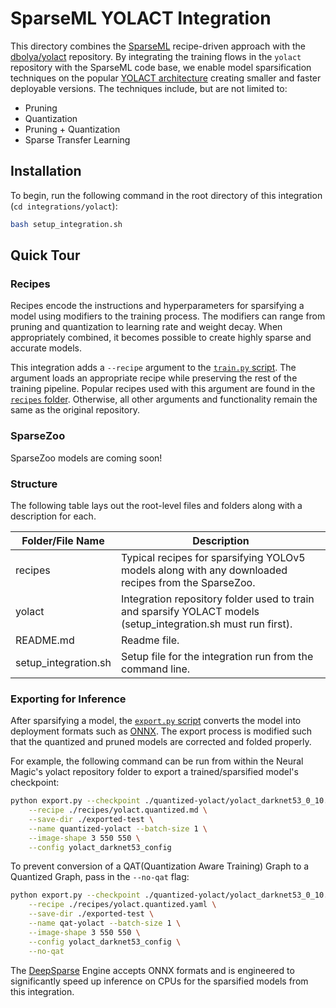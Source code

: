 <!--
Copyright (c) 2021 - present / Neuralmagic, Inc. All Rights Reserved.

Licensed under the Apache License, Version 2.0 (the "License");
you may not use this file except in compliance with the License.
You may obtain a copy of the License at

   http://www.apache.org/licenses/LICENSE-2.0

Unless required by applicable law or agreed to in writing,
software distributed under the License is distributed on an "AS IS" BASIS,
WITHOUT WARRANTIES OR CONDITIONS OF ANY KIND, either express or implied.
See the License for the specific language governing permissions and
limitations under the License.
-->

# SparseML YOLACT Integration

This directory combines the [SparseML](../../) recipe-driven approach with the 
[dbolya/yolact](https://github.com/dbolya/yolact) repository.
By integrating the training flows in the `yolact` repository with the SparseML 
code base,
we enable model sparsification techniques on the popular 
[YOLACT architecture](https://arxiv.org/abs/1804.02767)
creating smaller and faster deployable versions.
The techniques include, but are not limited to:

- Pruning
- Quantization
- Pruning + Quantization
- Sparse Transfer Learning

## Installation

To begin, run the following command in the root directory of this integration 
(`cd integrations/yolact`):

```bash
bash setup_integration.sh
```

## Quick Tour

### Recipes
Recipes encode the instructions and hyperparameters for sparsifying a model using modifiers to the training process.
The modifiers can range from pruning and quantization to learning rate and weight decay.
When appropriately combined, it becomes possible to create highly sparse and accurate models.

This integration adds a `--recipe` argument to the 
[`train.py` script](https://github.com/neuralmagic/yolact/blob/master/train.py).
The argument loads an appropriate recipe while preserving the rest of the training pipeline.
Popular recipes used with this argument are found in the [`recipes` folder](./recipes).
Otherwise, all other arguments and functionality remain the same as the original repository.
### SparseZoo

SparseZoo models are coming soon!

### Structure

The following table lays out the root-level files and folders along with a description for each.

| Folder/File Name     | Description                                                                                                           |
|----------------------|-----------------------------------------------------------------------------------------------------------------------|
| recipes              | Typical recipes for sparsifying YOLOv5 models along with any downloaded recipes from the SparseZoo.                   |
| yolact               | Integration repository folder used to train and sparsify YOLACT models (setup_integration.sh must run first).         |
| README.md            | Readme file.                                                                                                          |
| setup_integration.sh | Setup file for the integration run from the command line.                                                             |

### Exporting for Inference

After sparsifying a model, the 
[`export.py` script](https://github.com/neuralmagic//blob/master/export.py)
converts the model into deployment formats such as [ONNX](https://onnx.ai/).
The export process is modified such that the quantized and pruned models are 
corrected and folded properly.

For example, the following command can be run from within the Neural Magic's 
yolact repository folder to export a trained/sparsified model's checkpoint:
```bash
python export.py --checkpoint ./quantized-yolact/yolact_darknet53_0_10.pth \
    --recipe ./recipes/yolact.quantized.md \
    --save-dir ./exported-test \
    --name quantized-yolact --batch-size 1 \
    --image-shape 3 550 550 \
    --config yolact_darknet53_config
```

To prevent conversion of a QAT(Quantization Aware Training) Graph to a
Quantized Graph, pass in the `--no-qat` flag:

```bash
python export.py --checkpoint ./quantized-yolact/yolact_darknet53_0_10.pth \
    --recipe ./recipes/yolact.quantized.yaml \
    --save-dir ./exported-test \
    --name qat-yolact --batch-size 1 \
    --image-shape 3 550 550 \
    --config yolact_darknet53_config \
    --no-qat
```

The [DeepSparse](https://github.com/neuralmagic/deepsparse) Engine accepts ONNX 
formats and is engineered to significantly speed up inference on CPUs for 
the sparsified models from this integration.